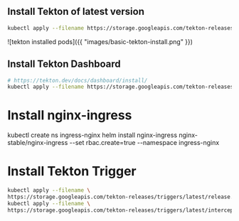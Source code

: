 

## Install Tekton of latest version
```bash
kubectl apply --filename https://storage.googleapis.com/tekton-releases/pipeline/latest/release.yaml
```

![tekton installed pods]({{ "images/basic-tekton-install.png" }})

## Install Tekton Dashboard
```bash
# https://tekton.dev/docs/dashboard/install/
kubectl apply --filename https://storage.googleapis.com/tekton-releases/dashboard/latest/release.yaml
```

# Install nginx-ingress
kubectl create ns ingress-nginx
helm install nginx-ingress nginx-stable/nginx-ingress --set rbac.create=true --namespace ingress-nginx

# Install Tekton Trigger
```bash
kubectl apply --filename \
https://storage.googleapis.com/tekton-releases/triggers/latest/release.yaml
kubectl apply --filename \
https://storage.googleapis.com/tekton-releases/triggers/latest/interceptors.yaml
```